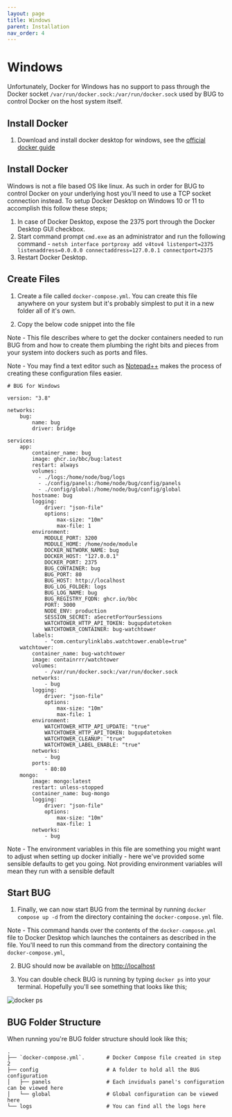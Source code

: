 ```yaml
---
layout: page
title: Windows
parent: Installation
nav_order: 4
---
```


# Windows

Unfortunately, Docker for Windows has no support to pass through the Docker socket `/var/run/docker.sock:/var/run/docker.sock` used by BUG to control Docker on the host system itself.

## Install Docker

1. Download and install docker desktop for windows, see the [official docker guide](https://docs.docker.com/desktop/windows/install/)

## Install Docker

Windows is not a file based OS like linux. As such in order for BUG to control Docker on your underlying host you'll need to use a TCP socket connection instead. To setup Docker Desktop on Windows 10 or 11 to accomplish this follow these steps;

1. In case of Docker Desktop, expose the 2375 port through the Docker Desktop GUI checkbox.
1. Start command prompt `cmd.exe` as an administrator and run the following command -
   `netsh interface portproxy add v4tov4 listenport=2375 listenaddress=0.0.0.0 connectaddress=127.0.0.1 connectport=2375`
1. Restart Docker Desktop.

## Create Files

1. Create a file called `docker-compose.yml`. You can create this file anywhere on your system but it's probably simplest to put it in a new folder all of it's own.

2. Copy the below code snippet into the file

Note - This file describes where to get the docker containers needed to run BUG from and how to create them plumbing the right bits and pieces from your system into dockers such as ports and files.

Note - You may find a text editor such as [Notepad++](https://notepad-plus-plus.org/downloads/) makes the process of creating these configuration files easier.

```
# BUG for Windows

version: "3.8"

networks:
    bug:
        name: bug
        driver: bridge

services:
    app:
        container_name: bug
        image: ghcr.io/bbc/bug:latest
        restart: always
        volumes:
          - ./logs:/home/node/bug/logs
          - ./config/panels:/home/node/bug/config/panels
          - ./config/global:/home/node/bug/config/global
        hostname: bug
        logging:
            driver: "json-file"
            options:
                max-size: "10m"
                max-file: 1
        environment:
            MODULE_PORT: 3200
            MODULE_HOME: /home/node/module
            DOCKER_NETWORK_NAME: bug
            DOCKER_HOST: "127.0.0.1"
            DOCKER_PORT: 2375
            BUG_CONTAINER: bug
            BUG_PORT: 80
            BUG_HOST: http://localhost
            BUG_LOG_FOLDER: logs
            BUG_LOG_NAME: bug
            BUG_REGISTRY_FQDN: ghcr.io/bbc
            PORT: 3000
            NODE_ENV: production
            SESSION_SECRET: aSecretForYourSessions
            WATCHTOWER_HTTP_API_TOKEN: bugupdatetoken
            WATCHTOWER_CONTAINER: bug-watchtower
        labels:
            - "com.centurylinklabs.watchtower.enable=true"
    watchtower:
        container_name: bug-watchtower
        image: containrrr/watchtower
        volumes:
            - /var/run/docker.sock:/var/run/docker.sock
        networks:
            - bug
        logging:
            driver: "json-file"
            options:
                max-size: "10m"
                max-file: 1
        environment:
            WATCHTOWER_HTTP_API_UPDATE: "true"
            WATCHTOWER_HTTP_API_TOKEN: bugupdatetoken
            WATCHTOWER_CLEANUP: "true"
            WATCHTOWER_LABEL_ENABLE: "true"
        networks:
            - bug
        ports:
            - 80:80
    mongo:
        image: mongo:latest
        restart: unless-stopped
        container_name: bug-mongo
        logging:
            driver: "json-file"
            options:
                max-size: "10m"
                max-file: 1
        networks:
            - bug
```

Note - The environment variables in this file are something you might want to adjust when setting up docker initially - here we've provided some sensible defaults to get you going. Not providing environment variables will mean they run with a sensible default

## Start BUG

1. Finally, we can now start BUG from the terminal by running `docker compose up -d` from the directory containing the `docker-compose.yml` file.

Note - This command hands over the contents of the `docker-compose.yml` file to Docker Desktop which launches the containers as described in the file. You'll need to run this command from the directory containing the `docker-compose.yml`,

2. BUG should now be available on [http://localhost](http://localhost)

3. You can double check BUG is running by typing `docker ps` into your terminal. Hopefully you'll see something that looks like this;

![docker ps](/bug/assets/images/screenshots/docker-ps.png)

## BUG Folder Structure

When running you're BUG folder structure should look like this;

```
.
├── `docker-compose.yml`.       # Docker Compose file created in step 2
├── config                      # A folder to hold all the BUG configuration
│   ├── panels                  # Each inviduals panel's configuration can be viewed here
│   └── global                  # Global configuration can be viewed here
└── logs                        # You can find all the logs here
```
